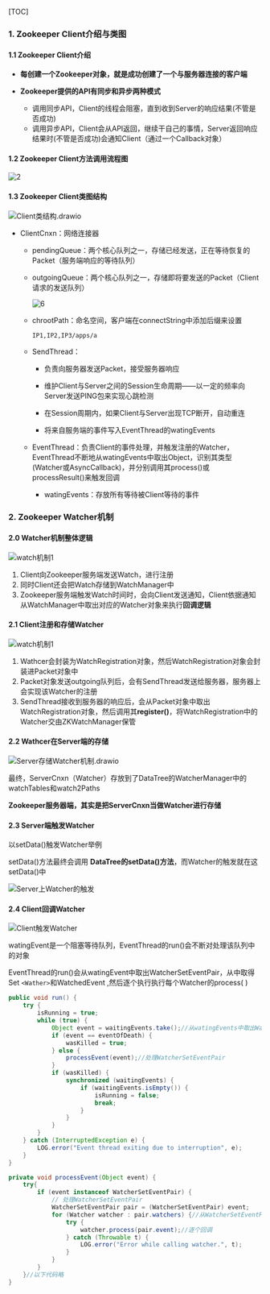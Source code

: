 [TOC]

### 1. Zookeeper Client介绍与类图

#### 1.1 Zookeeper Client介绍

* **每创建一个Zookeeper对象，就是成功创建了一个与服务器连接的客户端**
* **Zookeeper提供的API有同步和异步两种模式**

  * 调用同步API，Client的线程会阻塞，直到收到Server的响应结果(不管是否成功)
  * 调用异步API，Client会从API返回，继续干自己的事情，Server返回响应结果时(不管是否成功)会通知Client（通过一个Callback对象）

#### 1.2 Zookeeper Client方法调用流程图

![2](p/2.png)

#### 1.3 Zookeeper Client类图结构

![Client类结构.drawio](p/Client类结构.drawio.png)

* ClientCnxn：网络连接器

  * pendingQueue：两个核心队列之一，存储已经发送，正在等待恢复的Packet（服务端响应的等待队列）

  * outgoingQueue：两个核心队列之一，存储即将要发送的Packet（Client请求的发送队列）

    ![6](p\6.png)

  * chrootPath：命名空间，客户端在connectString中添加后缀来设置

    ```
    IP1,IP2,IP3/apps/a
    ```

    

  * SendThread：

    * 负责向服务器发送Packet，接受服务器响应

    * 维护Client与Server之间的Session生命周期——以一定的频率向Server发送PING包来实现心跳检测
    * 在Session周期内，如果Client与Server出现TCP断开，自动重连
    * 将来自服务端的事件写入EventThread的watingEvents

  * EventThread：负责Client的事件处理，并触发注册的Watcher，EventThread不断地从watingEvents中取出Object，识别其类型(Watcher或AsyncCallback)，并分别调用其process()或processResult()来触发回调

    * watingEvents：存放所有等待被Client等待的事件











### 2. Zookeeper Watcher机制

#### 2.0 Watcher机制整体逻辑

![watch机制1](p/4.png)

1. Client向Zookeeper服务端发送Watch，进行注册
2. 同时Client还会把Watch存储到WatchManager中
3. Zookeeper服务端触发Watch时间时，会向Client发送通知，Client依据通知从WatchManager中取出对应的Watcher对象来执行**回调逻辑**

#### 2.1 Client注册和存储Watcher

![watch机制1](p/2.png)

1. Wathcer会封装为WatchRegistration对象，然后WatchRegistration对象会封装进Packet对象中
2. Packet对象发送outgoing队列后，会有SendThread发送给服务器，服务器上会实现该Watcher的注册
3. SendThread接收到服务器的响应后，会从Packet对象中取出WatchRegistration对象，然后调用其**register()**，将WatchRegistration中的Watcher交由ZKWatchManager保管

#### 2.2 Wathcer在Server端的存储

![Server存储Watcher机制.drawio](p/Server存储Watcher机制.drawio.png)

最终，ServerCnxn（Watcher）存放到了DataTree的WatcherManager中的watchTables和watch2Paths

**Zookeeper服务器端，其实是把ServerCnxn当做Watcher进行存储**

#### 2.3 Server端触发Watcher

以setData()触发Watcher举例

setData()方法最终会调用 **DataTree的setData()方法**，而Watcher的触发就在这setData()中

![Server上Watcher的触发](p/Server上Watcher的触发.png)

#### 2.4 Client回调Watcher

![Client触发Watcher](p/Client触发Watcher.png)

watingEvent是一个阻塞等待队列，EventThread的run()会不断对处理该队列中的对象

EventThread的run()会从watingEvent中取出WatcherSetEventPair，从中取得Set `<Wather>`和WatchedEvent ,然后逐个执行执行每个Watcher的process( )

```java
public void run() {
    try {
        isRunning = true;
        while (true) {
            Object event = waitingEvents.take();//从watingEvents中取出WatcherSetEventPair
            if (event == eventOfDeath) {
                wasKilled = true;
            } else {
                processEvent(event);//处理WatcherSetEventPair
            }
            if (wasKilled) {
                synchronized (waitingEvents) {
                    if (waitingEvents.isEmpty()) {
                        isRunning = false;
                        break;
                    }
                }
            }
        }
    } catch (InterruptedException e) {
        LOG.error("Event thread exiting due to interruption", e);
    }
}

private void processEvent(Object event) {
    try{
        if (event instanceof WatcherSetEventPair) {
            // 处理WatcherSetEventPair
            WatcherSetEventPair pair = (WatcherSetEventPair) event;
            for (Watcher watcher : pair.watchers) {//从WatcherSetEventPair中取出Set<Watcher>
                try {
                    watcher.process(pair.event);//逐个回调
                } catch (Throwable t) {
                    LOG.error("Error while calling watcher.", t);
                }
            }
        }
    }//以下代码略
}
```
